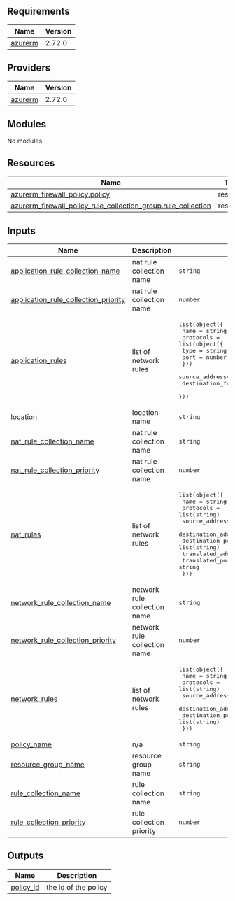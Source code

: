 ## Requirements

| Name | Version |
|------|---------|
| <a name="requirement_azurerm"></a> [azurerm](#requirement\_azurerm) | 2.72.0 |

## Providers

| Name | Version |
|------|---------|
| <a name="provider_azurerm"></a> [azurerm](#provider\_azurerm) | 2.72.0 |

## Modules

No modules.

## Resources

| Name | Type |
|------|------|
| [azurerm_firewall_policy.policy](https://registry.terraform.io/providers/hashicorp/azurerm/2.72.0/docs/resources/firewall_policy) | resource |
| [azurerm_firewall_policy_rule_collection_group.rule_collection](https://registry.terraform.io/providers/hashicorp/azurerm/2.72.0/docs/resources/firewall_policy_rule_collection_group) | resource |

## Inputs

| Name | Description | Type | Default | Required |
|------|-------------|------|---------|:--------:|
| <a name="input_application_rule_collection_name"></a> [application\_rule\_collection\_name](#input\_application\_rule\_collection\_name) | nat rule collection name | `string` | `null` | no |
| <a name="input_application_rule_collection_priority"></a> [application\_rule\_collection\_priority](#input\_application\_rule\_collection\_priority) | nat rule collection name | `number` | `null` | no |
| <a name="input_application_rules"></a> [application\_rules](#input\_application\_rules) | list of network rules | <pre>list(object({<br>    name              = string<br>    protocols         = list(object({<br>      type = string<br>      port = number<br>    }))<br>    source_addresses  = list(string)<br>    destination_fqdns = list(string)<br>  }))</pre> | `[]` | no |
| <a name="input_location"></a> [location](#input\_location) | location name | `string` | n/a | yes |
| <a name="input_nat_rule_collection_name"></a> [nat\_rule\_collection\_name](#input\_nat\_rule\_collection\_name) | nat rule collection name | `string` | `null` | no |
| <a name="input_nat_rule_collection_priority"></a> [nat\_rule\_collection\_priority](#input\_nat\_rule\_collection\_priority) | nat rule collection name | `number` | `null` | no |
| <a name="input_nat_rules"></a> [nat\_rules](#input\_nat\_rules) | list of network rules | <pre>list(object({<br>    name                  = string<br>    protocols             = list(string)<br>    source_addresses      = list(string)<br>    destination_addresses = list(string)<br>    destination_ports     = list(string)<br>    translated_address    = string<br>    translated_port       = string<br>  }))</pre> | `[]` | no |
| <a name="input_network_rule_collection_name"></a> [network\_rule\_collection\_name](#input\_network\_rule\_collection\_name) | network rule collection name | `string` | `null` | no |
| <a name="input_network_rule_collection_priority"></a> [network\_rule\_collection\_priority](#input\_network\_rule\_collection\_priority) | network rule collection name | `number` | `null` | no |
| <a name="input_network_rules"></a> [network\_rules](#input\_network\_rules) | list of network rules | <pre>list(object({<br>    name                  = string<br>    protocols             = list(string)<br>    source_addresses      = list(string)<br>    destination_addresses = list(string)<br>    destination_ports     = list(string)<br>  }))</pre> | `[]` | no |
| <a name="input_policy_name"></a> [policy\_name](#input\_policy\_name) | n/a | `string` | n/a | yes |
| <a name="input_resource_group_name"></a> [resource\_group\_name](#input\_resource\_group\_name) | resource group name | `string` | n/a | yes |
| <a name="input_rule_collection_name"></a> [rule\_collection\_name](#input\_rule\_collection\_name) | rule collection name | `string` | n/a | yes |
| <a name="input_rule_collection_priority"></a> [rule\_collection\_priority](#input\_rule\_collection\_priority) | rule collection priority | `number` | n/a | yes |

## Outputs

| Name | Description |
|------|-------------|
| <a name="output_policy_id"></a> [policy\_id](#output\_policy\_id) | the id of the policy |
